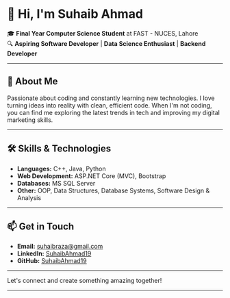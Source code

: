 # 👋 Hi, I'm Suhaib Ahmad

🎓 **Final Year Computer Science Student** at FAST - NUCES, Lahore  
🔍 **Aspiring Software Developer** | **Data Science Enthusiast** | **Backend Developer**

---

## 🚀 About Me

Passionate about coding and constantly learning new technologies. I love turning ideas into reality with clean, efficient code. When I'm not coding, you can find me exploring the latest trends in tech and improving my digital marketing skills.

---

## 🛠 Skills & Technologies

- **Languages:** C++, Java, Python
- **Web Development:** ASP.NET Core (MVC), Bootstrap
- **Databases:** MS SQL Server
- **Other:** OOP, Data Structures, Database Systems, Software Design & Analysis

---

## 📫 Get in Touch

- **Email:** [suhaibraza@gmail.com](mailto:suhaibraza@gmail.com)
- **LinkedIn:** [SuhaibAhmad19](https://www.linkedin.com/in/suhaibahmad42/)
- **GitHub:** [SuhaibAhmad19](https://github.com/Suhaibahmad19/)

---

Let's connect and create something amazing together!

---
